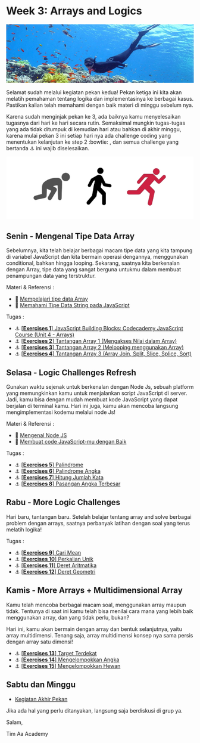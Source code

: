 # Week 3: Arrays and Logics

![Header](./week-3/assets/header-w3.jpg)

Selamat sudah melalui kegiatan pekan kedua! Pekan ketiga ini kita akan melatih pemahaman tentang logika dan implementasinya ke berbagai kasus. Pastikan kalian telah memahami dengan baik materi di minggu sebelum nya.

Karena sudah menginjak pekan ke 3, ada baiknya kamu menyelesaikan tugasnya dari hari ke hari secara rutin. Semaksimal mungkin tugas-tugas yang ada tidak ditumpuk di kemudian hari atau bahkan di akhir minggu, karena mulai pekan 3 ini setiap hari nya ada challenge coding yang menentukan kelanjutan ke step 2 :bowtie: , dan semua challenge yang bertanda :anchor: ini wajib diselesaikan.

![Let's start!](./week-3/assets/start.png)

## Senin - Mengenal Tipe Data Array

Sebelumnya, kita telah belajar berbagai macam tipe data yang kita tampung di variabel JavaScript dan kita bermain operasi dengannya, menggunakan conditional, bahkan hingga looping. Sekarang, saatnya kita berkenalan dengan Array, tipe data yang sangat berguna untukmu dalam membuat penampungan data yang terstruktur.

Materi & Referensi :

- :notebook_with_decorative_cover: [Mempelajari tipe data Array](./week-3/learn/js-array.md)
- :notebook_with_decorative_cover:
[Memahami Tipe Data String pada JavaScript](./week-3/learn/js-string-reference.md)

Tugas :

- :anchor:
[[**Exercises 1**] JavaScript Building Blocks: Codecademy JavaScript Course (Unit 4 - Arrays)](https://www.codecademy.com/learn/learn-javascript)
- :anchor:
[[**Exercises 2**] Tantangan Array 1 (Mengakses Nilai dalam Array)](./week-3/challenge/anchor-akses-array.md)
- :anchor:
[[**Exercises 3**] Tantangan Array 2 (Melooping menggunakan Array)](./week-3/challenge/anchor-loop-array.md)
- :anchor:
[[**Exercises 4**] Tantangan Array 3 (Array Join, Split, Slice, Splice, Sort)](./week-3/challenge/anchor-mixed-array.md)

## Selasa - Logic Challenges Refresh

Gunakan waktu sejenak untuk berkenalan dengan Node Js,
sebuah platform yang memungkinkan kamu untuk menjalankan script JavaScript di server. Jadi, kamu bisa dengan mudah membuat kode JavaScript yang dapat berjalan di terminal kamu. Hari ini juga, kamu akan mencoba langsung mengimplementasi kodemu melalui node Js!

Materi & Referensi :

- :notebook_with_decorative_cover:
[Mengenal Node JS](./week-3/learn/js-node.md)
- :notebook_with_decorative_cover: [Membuat code JavaScript-mu dengan Baik ](./week-3/learn/js-code-style.md)

Tugas :
- :anchor:
[[**Exercises 5**] Palindrome](./week-3/challenge/challenge-palindrome.md)
- :anchor:
[[**Exercises 6**] Palindrome Angka](./week-3/challenge/challenge-palindrome-angka.md)
- :anchor:
[[**Exercises 7**] Hitung Jumlah Kata](./week-3/challenge/challenge-hitung-jumlah-kata.md)
- :anchor:
[[**Exercises 8**] Pasangan Angka Terbesar](./week-3/challenge/challenge-pasangan-terbesar.md)

## Rabu - More Logic Challenges

Hari baru, tantangan baru. Setelah belajar tentang array and solve berbagai problem dengan arrays, saatnya perbanyak latihan dengan soal yang terus melatih logika!

Tugas :

- :anchor:
[[**Exercises 9**] Cari Mean](./week-3/challenge/challenge-cari-mean.md)
- :anchor:
[[**Exercises 10**] Perkalian Unik](./week-3/challenge/challenge-perkalian-unik.md)
- :anchor:
[[**Exercises 11**] Deret Aritmatika](./week-3/challenge/challenge-deret-aritmatika.md)
- :anchor:
[[**Exercises 12**] Deret Geometri](./week-3/challenge/challenge-deret-geometri.md)

## Kamis - More Arrays + Multidimensional Array

Kamu telah mencoba berbagai macam soal, menggunakan array maupun tidak. Tentunya di saat ini kamu telah bisa menilai cara mana yang lebih baik menggunakan array, dan yang tidak perlu, bukan?

Hari ini, kamu akan bermain dengan array dan bentuk selanjutnya, yaitu array multidimensi. Tenang saja, array multidimensi konsep nya sama persis dengan array satu dimensi!

- :anchor:
[[**Exercises 13**] Target Terdekat](./week-3/challenge/challenge-target-terdekat.md)
- :anchor:
[[**Exercises 14**] Mengelompokkan Angka](./week-3/challenge/challenge-kelompok-angka.md)
- :anchor:
[[**Exercises 15**] Mengelompokkan Hewan](./week-3/challenge/challenge-kelompok-hewan.md)

## Sabtu dan Minggu

- [Kegiatan Akhir Pekan](./week-3/learn/kegiatan-akhir-pekan-3.md)

Jika ada hal yang perlu ditanyakan, langsung saja berdiskusi di grup ya.

Salam,

Tim Aa Academy
